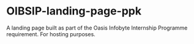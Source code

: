# OIBSIP-landing-page-ppk
A landing page built as part of the Oasis Infobyte Internship Programme requirement. For hosting purposes.
